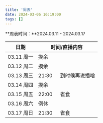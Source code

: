 ```yaml
---
title: '周表'
date: 2024-03-06 16:19:00
tags: []
---
```


**周表时间：**2024.03.11 - 2024.03.17

| 日期       | 时间/直播内容               |
| ---------- | --------------------------- |
| 03.11 周一 | 摸余                        |
| 03.12 周二 | 摸余                        |
| 03.13 周三 | 21:30 &emsp; 到时候再说播啥 |
| 03.14 周四 | 摸余                        |
| 03.15 周五 | 22:00 &emsp; 雀食           |
| 03.16 周六 | 例休                        |
| 03.17 周日 | 21:30 &emsp; 雀食           |
